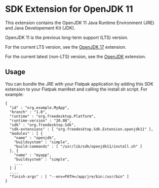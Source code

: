 # SDK Extension for OpenJDK 11

This extension contains the OpenJDK 11 Java Runtime Environment (JRE) and Java Developement Kit (JDK).

OpenJDK 11 is the previous long-term support (LTS) version.

For the current LTS version, see the [OpenJDK 17](https://github.com/flathub/org.freedesktop.Sdk.Extension.openjdk17) extension.

For the current latest (non-LTS) version, see the [OpenJDK](https://github.com/flathub/org.freedesktop.Sdk.Extension.openjdk) extension.

## Usage

You can bundle the JRE with your Flatpak application by adding this SDK extension to your Flatpak manifest and calling the install.sh script. For example:

```
{
  "id" : "org.example.MyApp",
  "branch" : "1.0",
  "runtime" : "org.freedesktop.Platform",
  "runtime-version" : "20.08",
  "sdk" : "org.freedesktop.Sdk",
  "sdk-extensions" : [ "org.freedesktop.Sdk.Extension.openjdk11" ],
  "modules" : [ {
    "name" : "openjdk",
    "buildsystem" : "simple",
    "build-commands" : [ "/usr/lib/sdk/openjdk11/install.sh" ]
  }, {
    "name" : "myapp",
    "buildsystem" : "simple",
    ....
  } ]
  ....
  "finish-args" : [ "--env=PATH=/app/jre/bin:/usr/bin" ]
}
```
